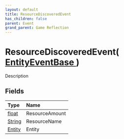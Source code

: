 ```yaml
---
layout: default
title: ResourceDiscoveredEvent
has_children: false
parent: Event
grand_parent: Game Reflection
---
```

# ResourceDiscoveredEvent( [ EntityEventBase ](/riftbreaker-wiki/docs/game-reflection/events/entity_event_base/) )
Description 

## Fields

| Type | Name |
|:----------|:--------------|
| [float](/riftbreaker-wiki/docs/game-reflection/components/float/) | ResourceAmount |
| [String](/riftbreaker-wiki/docs/game-reflection/components/string/) | ResourceName |
| [Entity](/riftbreaker-wiki/docs/game-reflection/classes/entity/) | Entity |

